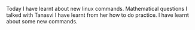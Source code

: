 Today I have learnt about new linux commands.
Mathematical questions
I talked with Tanasvi
I have learnt from her how to do practice.
I have learnt about some new commands.